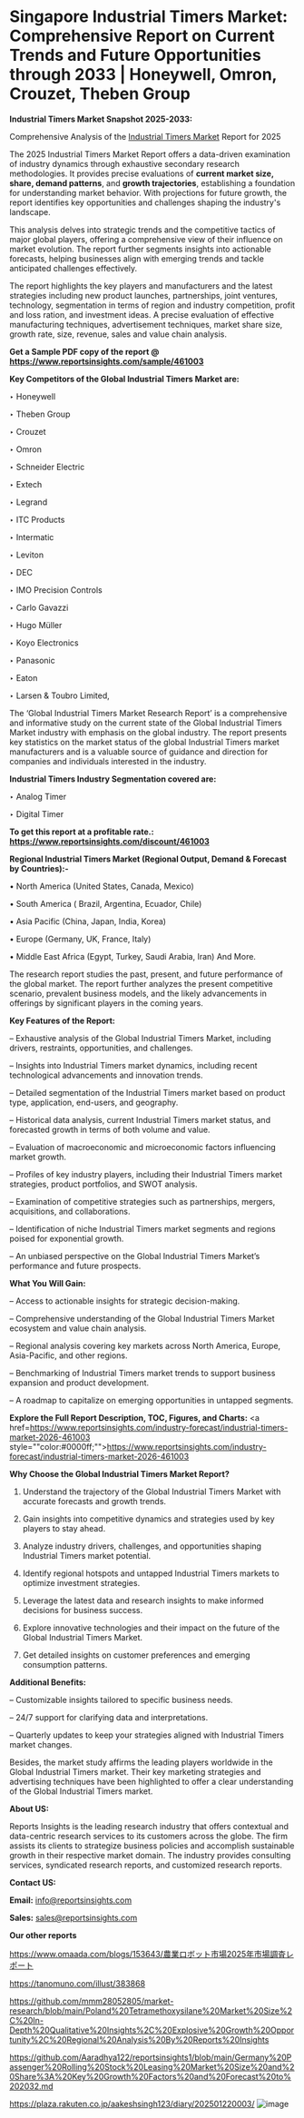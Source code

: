 # Singapore Industrial Timers Market: Comprehensive Report on Current Trends and Future Opportunities through 2033 | Honeywell, Omron, Crouzet, Theben Group

<strong>Industrial Timers Market Snapshot 2025-2033:</strong>

Comprehensive Analysis of the <a href=https://www.reportsinsights.com/sample/461003>Industrial Timers Market</a> Report for 2025

The 2025 Industrial Timers Market Report offers a data-driven examination of industry dynamics through exhaustive secondary research methodologies. It provides precise evaluations of <strong>current market size, share, demand patterns</strong>, and <strong>growth trajectories</strong>, establishing a foundation for understanding market behavior. With projections for future growth, the report identifies key opportunities and challenges shaping the industry's landscape.

This analysis delves into strategic trends and the competitive tactics of major global players, offering a comprehensive view of their influence on market evolution. The report further segments insights into actionable forecasts, helping businesses align with emerging trends and tackle anticipated challenges effectively.

The report highlights the key players and manufacturers and the latest strategies including new product launches, partnerships, joint ventures, technology, segmentation in terms of region and industry competition, profit and loss ration, and investment ideas. A precise evaluation of effective manufacturing techniques, advertisement techniques, market share size, growth rate, size, revenue, sales and value chain analysis.

<strong>Get a Sample PDF copy of the report @ <a href=https://www.reportsinsights.com/sample/461003 style=color:#0000ff;>https://www.reportsinsights.com/sample/461003</a></strong>

<strong>Key Competitors of the Global Industrial Timers Market are:</strong>

‣ Honeywell

‣ Theben Group

‣ Crouzet

‣ Omron

‣ Schneider Electric

‣ Extech

‣ Legrand

‣ ITC Products

‣ Intermatic

‣ Leviton

‣ DEC

‣ IMO Precision Controls

‣ Carlo Gavazzi

‣ Hugo Müller

‣ Koyo Electronics

‣ Panasonic

‣ Eaton

‣ Larsen & Toubro Limited,

The ‘Global Industrial Timers Market Research Report’ is a comprehensive and informative study on the current state of the Global Industrial Timers Market industry with emphasis on the global industry. The report presents key statistics on the market status of the global Industrial Timers market manufacturers and is a valuable source of guidance and direction for companies and individuals interested in the industry.

<strong>Industrial Timers Industry Segmentation covered are:</strong>

‣ Analog Timer

‣ Digital Timer

<strong>To get this report at a profitable rate.: <a href=https://www.reportsinsights.com/discount/461003 style=color:#0000ff;>https://www.reportsinsights.com/discount/461003</a></strong>

<strong>Regional Industrial Timers Market (Regional Output, Demand &amp; Forecast by Countries):-</strong>

• North America (United States, Canada, Mexico)

• South America ( Brazil, Argentina, Ecuador, Chile)

• Asia Pacific (China, Japan, India, Korea)

• Europe (Germany, UK, France, Italy)

• Middle East Africa (Egypt, Turkey, Saudi Arabia, Iran) And More.

The research report studies the past, present, and future performance of the global market. The report further analyzes the present competitive scenario, prevalent business models, and the likely advancements in offerings by significant players in the coming years.

<strong>Key Features of the Report:</strong>

– Exhaustive analysis of the Global Industrial Timers Market, including drivers, restraints, opportunities, and challenges.

– Insights into Industrial Timers market dynamics, including recent technological advancements and innovation trends.

– Detailed segmentation of the Industrial Timers market based on product type, application, end-users, and geography.

– Historical data analysis, current Industrial Timers market status, and forecasted growth in terms of both volume and value.

– Evaluation of macroeconomic and microeconomic factors influencing market growth.

– Profiles of key industry players, including their Industrial Timers market strategies, product portfolios, and SWOT analysis.

– Examination of competitive strategies such as partnerships, mergers, acquisitions, and collaborations.

– Identification of niche Industrial Timers market segments and regions poised for exponential growth.

– An unbiased perspective on the Global Industrial Timers Market’s performance and future prospects.

<strong>What You Will Gain:</strong>

– Access to actionable insights for strategic decision-making.

– Comprehensive understanding of the Global Industrial Timers Market ecosystem and value chain analysis.

– Regional analysis covering key markets across North America, Europe, Asia-Pacific, and other regions.

– Benchmarking of Industrial Timers market trends to support business expansion and product development.

– A roadmap to capitalize on emerging opportunities in untapped segments.

<strong>Explore the Full Report Description, TOC, Figures, and Charts:</strong>
<a href=https://www.reportsinsights.com/industry-forecast/industrial-timers-market-2026-461003 style=""color:#0000ff;"">https://www.reportsinsights.com/industry-forecast/industrial-timers-market-2026-461003</a>

<strong>Why Choose the Global Industrial Timers Market Report?</strong>

1. Understand the trajectory of the Global Industrial Timers Market with accurate forecasts and growth trends.

2. Gain insights into competitive dynamics and strategies used by key players to stay ahead.

3. Analyze industry drivers, challenges, and opportunities shaping Industrial Timers market potential.

4. Identify regional hotspots and untapped Industrial Timers markets to optimize investment strategies.

5. Leverage the latest data and research insights to make informed decisions for business success.

6. Explore innovative technologies and their impact on the future of the Global Industrial Timers Market.

7. Get detailed insights on customer preferences and emerging consumption patterns.

<strong>Additional Benefits:</strong>

– Customizable insights tailored to specific business needs.

– 24/7 support for clarifying data and interpretations.

– Quarterly updates to keep your strategies aligned with Industrial Timers market changes.

Besides, the market study affirms the leading players worldwide in the Global Industrial Timers market. Their key marketing strategies and advertising techniques have been highlighted to offer a clear understanding of the Global Industrial Timers market.

<strong><strong>About US</strong>:</strong>

Reports Insights is the leading research industry that offers contextual and data-centric research services to its customers across the globe. The firm assists its clients to strategize business policies and accomplish sustainable growth in their respective market domain. The industry provides consulting services, syndicated research reports, and customized research reports.

<strong>Contact US:</strong>

<p class=><b>Email:</b> <a href=mailto:info@reportsinsights.com>info@reportsinsights.com</a></p>
<p class=><b>Sales:</b> <a href=mailto:sales@reportsinsights.com>sales@reportsinsights.com</a></p>

<strong>Our other reports</strong>

<a href=https://www.omaada.com/blogs/153643/農業ロボット市場2025年市場調査レポート>https://www.omaada.com/blogs/153643/農業ロボット市場2025年市場調査レポート</a>

<a href=https://tanomuno.com/illust/383868>https://tanomuno.com/illust/383868</a>

<a href=https://github.com/mmm28052805/market-research/blob/main/Poland%20Tetramethoxysilane%20Market%20Size%2C%20In-Depth%20Qualitative%20Insights%2C%20Explosive%20Growth%20Opportunity%2C%20Regional%20Analysis%20By%20Reports%20Insights>https://github.com/mmm28052805/market-research/blob/main/Poland%20Tetramethoxysilane%20Market%20Size%2C%20In-Depth%20Qualitative%20Insights%2C%20Explosive%20Growth%20Opportunity%2C%20Regional%20Analysis%20By%20Reports%20Insights</a>

<a href=https://github.com/Aaradhya122/reportsinsights1/blob/main/Germany%20Passenger%20Rolling%20Stock%20Leasing%20Market%20Size%20and%20Share%3A%20Key%20Growth%20Factors%20and%20Forecast%20to%202032.md>https://github.com/Aaradhya122/reportsinsights1/blob/main/Germany%20Passenger%20Rolling%20Stock%20Leasing%20Market%20Size%20and%20Share%3A%20Key%20Growth%20Factors%20and%20Forecast%20to%202032.md</a>

<a href=https://plaza.rakuten.co.jp/aakeshsingh123/diary/202501220003/>https://plaza.rakuten.co.jp/aakeshsingh123/diary/202501220003/</a>
![image](https://github.com/user-attachments/assets/256a12b2-ef5d-4406-9351-7e54116302ee)
